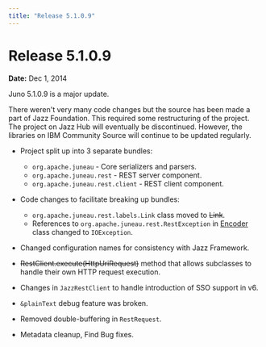 ```yaml
---
title: "Release 5.1.0.9"
---
```


# Release 5.1.0.9

**Date:** Dec 1, 2014

Juno 5.1.0.9 is a major update.

There weren't very many code changes but the source has been made a part of Jazz Foundation.
This required some restructuring of the project.
The project on Jazz Hub will eventually be discontinued.
However, the libraries on IBM Community Source will continue to be updated regularly.

- Project split up into 3 separate bundles:
  - `org.apache.juneau` - Core serializers and parsers.
  - `org.apache.juneau.rest` - REST server component.
  - `org.apache.juneau.rest.client` - REST client component.

- Code changes to facilitate breaking up bundles:
  - `org.apache.juneau.rest.labels.Link` class moved to  ~~Link~~.
  - References to `org.apache.juneau.rest.RestException` in [Encoder]({{API_DOCS}}/org/apache/juneau/encoders/Encoder.html) class changed to `IOException`.

- Changed configuration names for consistency with Jazz Framework.

- ~~RestClient.execute(HttpUriRequest)~~ method that allows subclasses to handle their own HTTP request execution.

- Changes in `JazzRestClient` to handle introduction of SSO support in v6.

- `&plainText` debug feature was broken.

- Removed double-buffering in `RestRequest`.

- Metadata cleanup, Find Bug fixes.